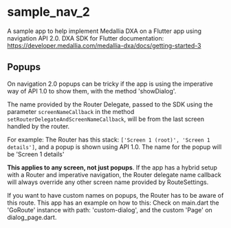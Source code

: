 
# sample_nav_2

A sample app to help implement Medallia DXA on a Flutter app using navigation API 2.0. DXA SDK for Flutter documentation: https://developer.medallia.com/medallia-dxa/docs/getting-started-3


## Popups

On navigation 2.0 popups can be tricky if the app is using the imperative way of API 1.0 to show them, with the method 'showDialog'.

The name provided by the Router Delegate, passed to the SDK using the parameter `screenNameCallback` in the method `setRouterDelegateAndScreenNameCallback`, will be from the last screen handled by the router. 

For example:
The Router has this stack: `['Screen 1 (root)', 'Screen 1 details']`, and a popup is shown using API 1.0. The name for the popup will be 'Screen 1 details'

**This applies to any screen, not just popups**. If the app has a hybrid setup with a Router and imperative navigation, the Router delegate name callback will always override any other screen name provided by
RouteSettings.

If you want to have custom names on popups, the Router has to be aware of this route. This app has an example on how to this: Check on main.dart the 'GoRoute' instance with path: 'custom-dialog', and the custom 'Page' on dialog_page.dart.


